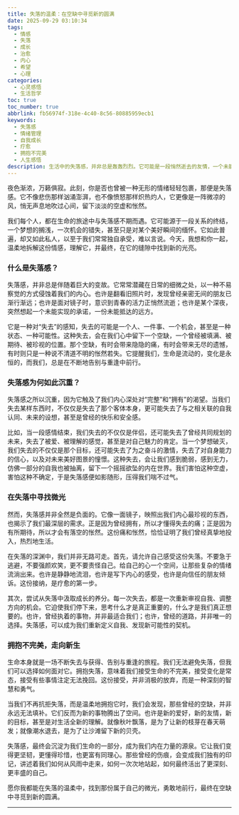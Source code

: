 ```yaml
---
title: 失落的温柔：在空缺中寻觅新的圆满
date: 2025-09-29 03:10:34
tags:
  - 情感
  - 失落
  - 成长
  - 治愈
  - 内心
  - 希望
  - 心理
categories:
  - 心灵感悟
  - 生活哲学
toc: true
toc_number: true
abbrlink: fb56974f-318e-4c40-8c56-80885959ecb1
keywords:
  - 失落感
  - 情绪管理
  - 自我成长
  - 疗愈
  - 拥抱不完美
  - 人生感悟
description: 生活中的失落感，并非总是轰轰烈烈。它可能是一段悄然逝去的友情，一个未能实现的梦想，亦或是一份对过去的眷恋。这篇文章将带你温柔地审视这份普遍而又深刻的情感，理解它的重量，并在空缺中寻觅新的圆满与力量，最终走向内心的平静与成长。
---
```


夜色渐浓，万籁俱寂。此刻，你是否也曾被一种无形的情绪轻轻包裹，那便是失落感。它不像悲伤那样汹涌澎湃，也不像愤怒那样炽热灼人，它更像是一阵微凉的风，悄无声息地吹过心间，留下淡淡的空虚和怅然。

我们每个人，都在生命的旅途中与失落感不期而遇。它可能源于一段关系的终结，一个梦想的搁浅，一次机会的错失，甚至只是对某个美好瞬间的缅怀。它如此普遍，却又如此私人，以至于我们常常独自承受，难以言说。今天，我想和你一起，温柔地拆解这份情感，理解它，并最终，在它的缝隙中找到新的光亮。

### 什么是失落感？

失落感，并非总是伴随着巨大的变故。它常常潜藏在日常的细微之处，以一种不易察觉的方式侵蚀着我们的内心。也许是翻看旧照片时，发现曾经亲密无间的朋友已渐行渐远；也许是面对镜子时，意识到青春的活力正悄然流逝；也许是某个深夜，突然想起一个未能实现的承诺，一份未能抵达的远方。

它是一种对“失去”的感知，失去的可能是一个人、一件事、一个机会，甚至是一种状态、一种可能性。这种失去，会在我们心中留下一个空缺，一个曾经被填满、被期待、被珍视的位置。那个空缺，有时会带来隐隐的痛，有时会带来无尽的遗憾，有时则只是一种说不清道不明的怅然若失。它提醒我们，生命是流动的，变化是永恒的，而我们，总是在不断地告别与重逢中前行。

### 失落感为何如此沉重？

失落感之所以沉重，因为它触及了我们内心深处对“完整”和“拥有”的渴望。当我们失去某样东西时，不仅仅是失去了那个客体本身，更可能失去了与之相关联的自我认同、未来的设想，甚至是曾经的快乐和安全感。

比如，当一段感情结束，我们失去的不仅仅是伴侣，还可能失去了曾经共同规划的未来，失去了被爱、被理解的感觉，甚至是对自己魅力的肯定。当一个梦想破灭，我们失去的不仅仅是那个目标，还可能失去了为之奋斗的激情，失去了对自身能力的信心，以及对未来美好图景的憧憬。这种失去，会让我们感到脆弱，感到无力，仿佛一部分的自我也被抽离，留下一个摇摇欲坠的内在世界。我们害怕这种空虚，害怕这种不确定，于是失落感便如影随形，压得我们喘不过气。

### 在失落中寻找微光

然而，失落感并非全然是负面的。它像一面镜子，映照出我们内心最珍视的东西，也揭示了我们最深层的需求。正是因为曾经拥有，所以才懂得失去的痛；正是因为有所期待，所以才会有落空的怅然。这份痛和怅然，恰恰证明了我们曾经真挚地投入，热烈地生活。

在失落的深渊中，我们并非无路可走。首先，请允许自己感受这份失落。不要急于逃避，不要强颜欢笑，更不要责怪自己。给自己的心一个空间，让那些复杂的情绪流淌出来。也许是静静地流泪，也许是写下内心的感受，也许是向信任的朋友倾诉。这份接纳，是疗愈的第一步。

其次，尝试从失落中汲取成长的养分。每一次失去，都是一次重新审视自我、调整方向的机会。它迫使我们停下来，思考什么才是真正重要的，什么才是我们真正想要的。也许，曾经执着的事物，并非最适合我们；也许，曾经的道路，并非唯一的选择。失落感，可以成为我们重新定义自我、发现新可能性的契机。

### 拥抱不完美，走向新生

生命本身就是一场不断失去与获得、告别与重逢的旅程。我们无法避免失落，但我们可以选择如何面对它。拥抱失落，意味着我们接受生命的不完美，接受变化是常态，接受有些事情注定无法挽回。这份接受，并非消极的放弃，而是一种深刻的智慧和勇气。

当我们不再抗拒失落，而是温柔地拥抱它时，我们会发现，那些曾经的空缺，并非永远无法填补。它们反而为新的事物腾出了空间。也许是新的爱好，新的友情，新的目标，甚至是对生活全新的理解。就像秋叶飘落，是为了让新的枝芽在春天萌发；就像潮水退去，是为了让沙滩留下新的贝壳。

失落感，最终会沉淀为我们生命的一部分，成为我们内在力量的源泉。它让我们变得更坚韧，更懂得珍惜，也更富有同理心。那些曾经的伤痕，会变成我们独有的印记，讲述着我们如何从风雨中走来，如何一次次地站起，如何最终活出了更深刻、更丰盛的自己。

愿你我都能在失落的温柔中，找到那份属于自己的微光，勇敢地前行，最终在空缺中寻觅到新的圆满。

---